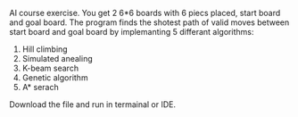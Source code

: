 AI course exercise. You get 2 6*6 boards with 6 piecs placed, start board and goal board.
The program finds the shotest path of valid moves between start board and goal board by implemanting 5 differant algorithms:
1. Hill climbing
2. Simulated anealing
3. K-beam search
4. Genetic algorithm
5. A* serach

Download the file and run in termainal or IDE.
